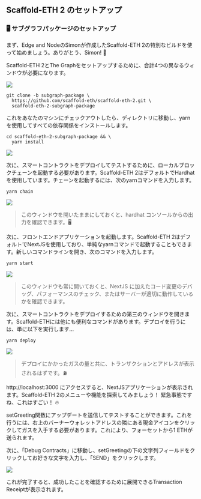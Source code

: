 ## Scaffold-ETH 2 のセットアップ

### 🖥️ サブグラフパッケージのセットアップ

まず、Edge and NodeのSimonが作成したScaffold-ETH 2の特別なビルドを使って始めましょう。ありがとう、Simon! 🫡

Scaffold-ETH 2とThe Graphをセットアップするために、合計4つの異なるウィンドウが必要になります。

![](/public/images/TheGraph-ScaffoldEth2/section-0/0_3_1.png)

```
git clone -b subgraph-package \
  https://github.com/scaffold-eth/scaffold-eth-2.git \
  scaffold-eth-2-subgraph-package
```

これをあなたのマシンにチェックアウトしたら、ディレクトリに移動し、yarnを使用してすべての依存関係をインストールします。

```
cd scaffold-eth-2-subgraph-package && \
  yarn install
```

![](/public/images/TheGraph-ScaffoldEth2/section-0/0_3_2.png)

次に、スマートコントラクトをデプロイしてテストするために、ローカルブロックチェーンを起動する必要があります。Scaffold-ETH 2はデフォルトでHardhatを使用しています。チェーンを起動するには、次のyarnコマンドを入力します。

```
yarn chain
```

![](/public/images/TheGraph-ScaffoldEth2/section-0/0_3_3.png)

> このウィンドウを開いたままにしておくと、hardhat コンソールからの出力を確認できます。🖥️

次に、フロントエンドアプリケーションを起動します。Scaffold-ETH 2はデフォルトでNextJSを使用しており、単純なyarnコマンドで起動することもできます。新しいコマンドラインを開き、次のコマンドを入力します。

```
yarn start
```

![](/public/images/TheGraph-ScaffoldEth2/section-0/0_3_4.png)

> このウィンドウも常に開いておくと、NextJS に加えたコード変更のデバッグ、パフォーマンスのチェック、またはサーバーが適切に動作しているかを確認できます。

次に、スマートコントラクトをデプロイするための第三のウィンドウを開きます。Scaffold-ETHには他にも便利なコマンドがあります。デプロイを行うには、単に以下を実行します…

```
yarn deploy
```

![](/public/images/TheGraph-ScaffoldEth2/section-0/0_3_5.png)

> デプロイにかかったガスの量と共に、トランザクションとアドレスが表示されるはずです。⛽

http://localhost:3000 にアクセスすると、NextJSアプリケーションが表示されます。Scaffold-ETH 2のメニューや機能を探索してみましょう！ 緊急事態ですね、これはすごい！ 🔥

setGreeting関数にアップデートを送信してテストすることができます。これを行うには、右上のバーナーウォレットアドレスの隣にある現金アイコンをクリックしてガスを入手する必要があります。これにより、フォーセットから1 ETHが送られます。

次に、「Debug Contracts」に移動し、setGreetingの下の文字列フィールドをクリックしてお好きな文字を入力し、「SEND」をクリックします。

![](/public/images/TheGraph-ScaffoldEth2/section-0/0_3_6.png)

これが完了すると、成功したことを確認するために展開できるTransaction Receiptが表示されます。
